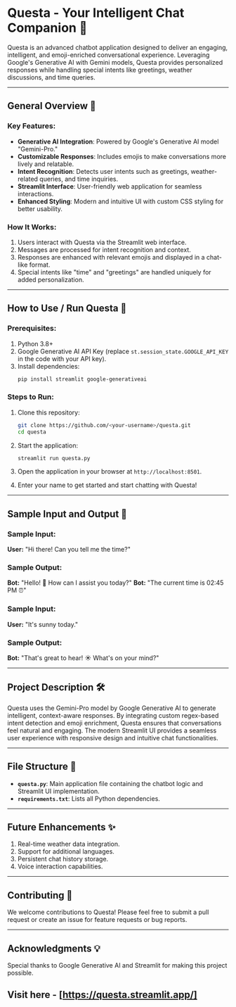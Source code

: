 # Questa - Your Intelligent Chat Companion 🤖

Questa is an advanced chatbot application designed to deliver an engaging, intelligent, and emoji-enriched conversational experience. Leveraging Google's Generative AI with Gemini models, Questa provides personalized responses while handling special intents like greetings, weather discussions, and time queries.

---

## General Overview 📖

### Key Features:
- **Generative AI Integration**: Powered by Google's Generative AI model "Gemini-Pro."
- **Customizable Responses**: Includes emojis to make conversations more lively and relatable.
- **Intent Recognition**: Detects user intents such as greetings, weather-related queries, and time inquiries.
- **Streamlit Interface**: User-friendly web application for seamless interactions.
- **Enhanced Styling**: Modern and intuitive UI with custom CSS styling for better usability.

### How It Works:
1. Users interact with Questa via the Streamlit web interface.
2. Messages are processed for intent recognition and context.
3. Responses are enhanced with relevant emojis and displayed in a chat-like format.
4. Special intents like "time" and "greetings" are handled uniquely for added personalization.

---

## How to Use / Run Questa 🚀

### Prerequisites:
1. Python 3.8+
2. Google Generative AI API Key (replace `st.session_state.GOOGLE_API_KEY` in the code with your API key).
3. Install dependencies:
   ```bash
   pip install streamlit google-generativeai
   ```

### Steps to Run:
1. Clone this repository:
   ```bash
   git clone https://github.com/<your-username>/questa.git
   cd questa
   ```
2. Start the application:
   ```bash
   streamlit run questa.py
   ```
3. Open the application in your browser at `http://localhost:8501`.

4. Enter your name to get started and start chatting with Questa!

---

## Sample Input and Output 🎯

### Sample Input:
**User:** "Hi there! Can you tell me the time?"

### Sample Output:
**Bot:** "Hello! 👋 How can I assist you today?"
**Bot:** "The current time is 02:45 PM ⏰"

### Sample Input:
**User:** "It's sunny today."

### Sample Output:
**Bot:** "That's great to hear! ☀️ What's on your mind?"

---

## Project Description 🛠️
Questa uses the Gemini-Pro model by Google Generative AI to generate intelligent, context-aware responses. By integrating custom regex-based intent detection and emoji enrichment, Questa ensures that conversations feel natural and engaging. The modern Streamlit UI provides a seamless user experience with responsive design and intuitive chat functionalities.

---

## File Structure 📂
- **`questa.py`**: Main application file containing the chatbot logic and Streamlit UI implementation.
- **`requirements.txt`**: Lists all Python dependencies.

---

## Future Enhancements ✨
1. Real-time weather data integration.
2. Support for additional languages.
3. Persistent chat history storage.
4. Voice interaction capabilities.

---

## Contributing 🙌
We welcome contributions to Questa! Please feel free to submit a pull request or create an issue for feature requests or bug reports.

---

## Acknowledgments 💡
Special thanks to Google Generative AI and Streamlit for making this project possible.

## Visit here - [https://questa.streamlit.app/]
